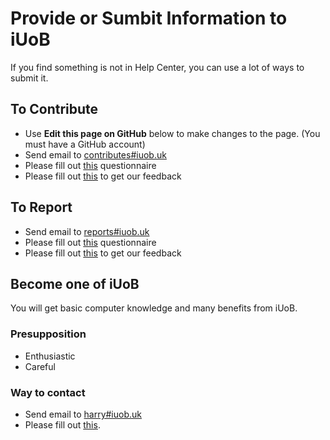# Provide or Sumbit Information to iUoB

If you find something is not in Help Center, you can use a lot of ways to submit it.

## To Contribute

- Use **Edit this page on GitHub** below to make changes to the page. (You must have a GitHub account)
- Send email to [contributes#iuob.uk](mailto:contributes@iuob.uk)
- Please fill out [this](https://forms.office.com/Pages/ResponsePage.aspx?id=GzAAqWWQukueuyv5czTnIb5RWazdq9FCmGtQUvu86TJUNEZUU0ZKME1IOTNNMFpaSFZLSVpXMTVXRy4u) questionnaire
- Please fill out [this](https://tawk.to/chat/5fb6a474a1d54c18d8eb5862/default) to get our feedback


## To Report

- Send email to [reports#iuob.uk](mailto:reports@iuob.uk)
- Please fill out [this](https://forms.office.com/Pages/ResponsePage.aspx?id=GzAAqWWQukueuyv5czTnIb5RWazdq9FCmGtQUvu86TJUMkhGSTdWSVc2M0xJQUgxQzdNVUQyRzVPVi4u) questionnaire
- Please fill out [this](https://tawk.to/chat/5fb6a474a1d54c18d8eb5862/default) to get our feedback


## Become one of iUoB

You will get basic computer knowledge and many benefits from iUoB.

### Presupposition

- Enthusiastic
- Careful

### Way to contact

- Send email to [harry#iuob.uk](mailto:harry@iuob.uk)
- Please fill out [this](https://forms.office.com/Pages/ResponsePage.aspx?id=GzAAqWWQukueuyv5czTnIb5RWazdq9FCmGtQUvu86TJUOVdNTFhVQ1FPMEVIVVFJQ01TRzNYNkpRMi4u).